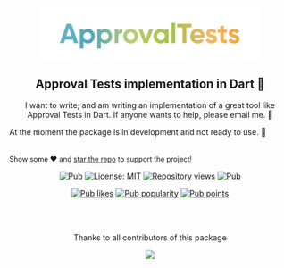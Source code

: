 <div align="center">
<p align="center">
    <a href="https://github.com/K1yoshiSho/approval_tests" align="center">
        <img src="https://github.com/K1yoshiSho/packages_assets/blob/main/assets/approval_tests.png?raw=true" width="400px">
    </a>
</p>
</div>

<h2 align="center"> Approval Tests implementation in Dart 🚀 </h2>

<p align="center">
I want to write, and am writing an implementation of a great tool like Approval Tests in Dart. If anyone wants to help, please email me. 🙏

At the moment the package is in development and not ready to use. 🚧

   <br>
   <span style="font-size: 0.9em"> Show some ❤️ and <a href="https://github.com/K1yoshiSho/approval_tests.git">star the repo</a> to support the project! </span>
</p>

<p align="center">
  <a href="https://pub.dev/packages/approvals_test"><img src="https://img.shields.io/pub/v/approvals_test.svg" alt="Pub"></a>
  <a href="https://opensource.org/licenses/MIT"><img src="https://img.shields.io/badge/license-MIT-blue.svg" alt="License: MIT"></a>
  <a href="https://github.com/K1yoshiSho/approvals_test"><img src="https://hits.dwyl.com/K1yoshiSho/approvals_test.svg?style=flat" alt="Repository views"></a>
  <a href="https://github.com/K1yoshiSho/approvals_test"><img src="https://img.shields.io/github/stars/K1yoshiSho/approvals_test?style=social" alt="Pub"></a>
</p>
<p align="center">
  <a href="https://pub.dev/packages/approvals_test/score"><img src="https://img.shields.io/pub/likes/approvals_test?logo=flutter" alt="Pub likes"></a>
  <a href="https://pub.dev/packages/approvals_test/score"><img src="https://img.shields.io/pub/popularity/approvals_test?logo=flutter" alt="Pub popularity"></a>
  <a href="https://pub.dev/packages/approvals_test/score"><img src="https://img.shields.io/pub/points/approvals_test?logo=flutter" alt="Pub points"></a>
</p>

<br>

<br>
<div align="center" >
  <p>Thanks to all contributors of this package</p>
  <a href="https://github.com/K1yoshiSho/approval_tests_dart/graphs/contributors">
    <img src="https://contrib.rocks/image?repo=K1yoshiSho/approval_tests_dart" />
  </a>
</div>
<br>